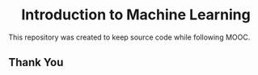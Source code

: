 <h1 align="center">Introduction to Machine Learning</h1>

This repository was created to keep source code while following MOOC.


## Thank You

